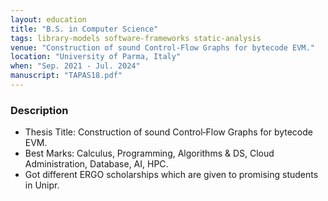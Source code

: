 ```yaml
---
layout: education
title: "B.S. in Computer Science"
tags: library-models software-frameworks static-analysis
venue: "Construction of sound Control‑Flow Graphs for bytecode EVM."
location: "University of Parma, Italy"
when: "Sep. 2021 ‑ Jul. 2024"
manuscript: "TAPAS18.pdf"
---
```


### Description

- Thesis Title: Construction of sound Control‑Flow Graphs for bytecode EVM.
- Best Marks: Calculus, Programming, Algorithms & DS, Cloud Administration, Database, AI, HPC.
- Got different ERGO scholarships which are given to promising students in Unipr.
